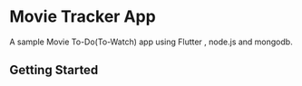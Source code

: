 # Movie Tracker App

A sample Movie To-Do(To-Watch) app using Flutter , node.js and mongodb.

## Getting Started

